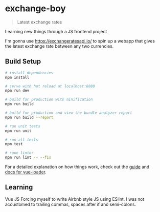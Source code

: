 # exchange-boy

> Latest exchange rates

Learning new things through a JS frontend project

I'm gonna use https://exchangeratesapi.io/ to spin up a webapp that gives the latest exchange rate between any two currencies.

## Build Setup

``` bash
# install dependencies
npm install

# serve with hot reload at localhost:8080
npm run dev

# build for production with minification
npm run build

# build for production and view the bundle analyzer report
npm run build --report

# run unit tests
npm run unit

# run all tests
npm test

# rune linter
npm run lint -- --fix
```

For a detailed explanation on how things work, check out the [guide](http://vuejs-templates.github.io/webpack/) and [docs for vue-loader](http://vuejs.github.io/vue-loader).

## Learning

Vue JS
Forcing myself to write Airbnb style JS using ESlint. I was not accustomed to trailing commas, spaces after if and semi-colons.